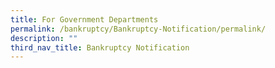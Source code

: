 ```yaml
---
title: For Government Departments
permalink: /bankruptcy/Bankruptcy-Notification/permalink/
description: ""
third_nav_title: Bankruptcy Notification
---
```


